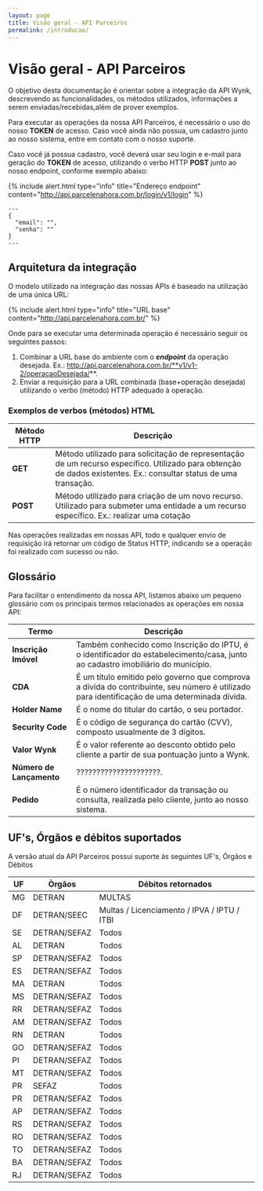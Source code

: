 ```yaml
---
layout: page
title: Visão geral - API Parceiros
permalink: /introducao/
---
```


# Visão geral - API Parceiros

O objetivo desta documentação é orientar sobre a integração da API Wynk, descrevendo as funcionalidades, os métodos utilizados, informações a serem enviadas/recebidas,além de prover exemplos.

Para executar as operações da nossa API Parceiros, é necessário o uso do nosso **TOKEN** de acesso. Caso você ainda não possua, um cadastro junto ao nosso sistema, entre em contato com o nosso suporte.

Caso você já possua cadastro, você deverá usar seu login e e-mail para geração do **TOKEN** de acesso, utilizando o verbo HTTP **POST** junto ao nosso endpoint, conforme exemplo abaixo:

{% include alert.html type="info" title="Endereço endpoint" content="http://api.parcelenahora.com.br/login/v1/login" %}

```
---
{
  "email": "",
  "senha": ""
}
---
```
## Arquitetura da integração

O modelo utilizado na integração das nossas APIs é baseado na utilização de uma única URL:

{% include alert.html type="info" title="URL base" content="http://api.parcelenahora.com.br/" %}

Onde para se executar uma determinada operação é necessário seguir os seguintes passos:

1. Combinar a URL base do ambiente com o **_endpoint_** da operação desejada. Ex.: http://api.parcelenahora.com.br/**v1/v1-2/operacaoDesejada/**.
2. Enviar a requisição para a URL combinada (base+operação desejada) utilizando o verbo (método) HTTP adequado à operação.

### Exemplos de verbos (métodos) HTML

|Método HTTP|Descrição|
|---|---|
|**GET**|Método utilizado para solicitação de representação de um recurso específico. Utilizado para obtenção de dados existentes. Ex.: consultar status de uma transação.|
|**POST**|Método utilizado para criação de um novo recurso. Utilizado para submeter uma entidade a um recurso específico. Ex.: realizar uma cotação|

Nas operações realizadas em nossas API, todo e qualquer envio de requisição irá retornar um código de Status HTTP, indicando se a operação foi realizado com sucesso ou não.

## Glossário 

Para facilitar o entendimento da nossa API, listamos abaixo um pequeno glossário com os principais termos relacionados as operações em nossa API:

|Termo|Descrição|
|---|---|
|**Inscrição Imóvel**|Também conhecido como Inscrição do IPTU, é o identificador do estabelecimento/casa, junto ao cadastro imobiliário do município.|
|**CDA**|É um título emitido pelo governo que comprova a dívida do contribuinte, seu número é utilizado para identificação de uma determinada dívida.|
|**Holder Name**|É o nome do titular do cartão, o seu portador.|
|**Security Code**|É o código de segurança do cartão (CVV), composto usualmente de 3 dígitos.|
|**Valor Wynk**|É o valor referente ao desconto obtido pelo cliente a partir de sua pontuação junto a Wynk.|
|**Número de Lançamento**|?????????????????????.|
|**Pedido**|É o número identificador da transação ou consulta, realizada pelo cliente, junto ao nosso sistema.|

## UF's, Órgãos e débitos suportados

A versão atual da API Parceiros possui suporte ás seguintes UF's, Órgãos e Débitos

| UF      | Òrgãos            | Débitos retornados                  |
|---------|-------------------|-------------------------------------|
| MG      | DETRAN            | MULTAS                              |
| DF      | DETRAN/SEEC       | Multas / Licenciamento / IPVA / IPTU / ITBI |
| SE      | DETRAN/SEFAZ      | Todos                               |
| AL      | DETRAN            | Todos                               |
| SP      | DETRAN/SEFAZ      | Todos                               |
| ES      | DETRAN/SEFAZ      | Todos                               |
| MA      | DETRAN            | Todos                               |
| MS      | DETRAN/SEFAZ      | Todos                               |
| RR      | DETRAN/SEFAZ      | Todos                               |
| AM      | DETRAN/SEFAZ      | Todos                               |
| RN      | DETRAN            | Todos                               |
| GO      | DETRAN/SEFAZ      | Todos                               |
| PI      | DETRAN/SEFAZ      | Todos                               |
| MT      | DETRAN/SEFAZ      | Todos                               |
| PR      | SEFAZ             | Todos                               |
| PR      | DETRAN/SEFAZ      | Todos                               |
| AP      | DETRAN/SEFAZ      | Todos                               |
| RS      | DETRAN/SEFAZ      | Todos                               |
| RO      | DETRAN/SEFAZ      | Todos                               |
| TO      | DETRAN/SEFAZ      | Todos                               |
| BA      | DETRAN/SEFAZ      | Todos                               |
| RJ      | DETRAN/SEFAZ      | Todos                               |


